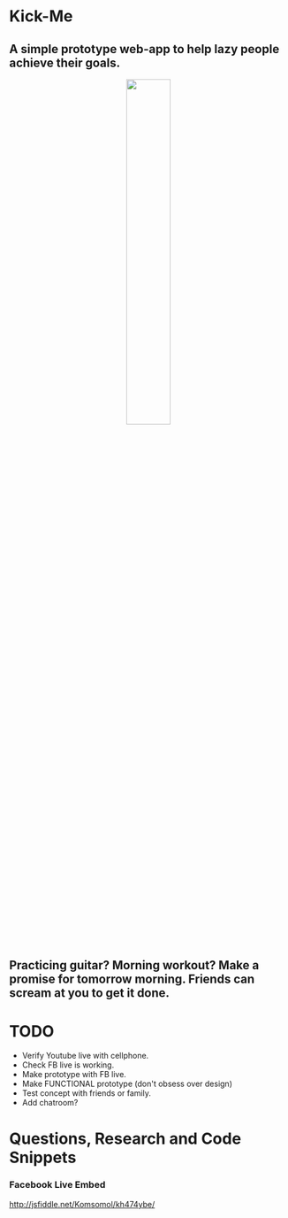 # Kick-Me

## A simple prototype web-app to help lazy people achieve their goals. 

<p align="center">
<img src="http://i.imgur.com/mh5Myae.jpg" width="40%" height="auto">
</p>

## Practicing guitar? Morning workout? Make a promise for tomorrow morning. Friends can scream at you to get it done.

# TODO

- Verify Youtube live with cellphone.
- Check FB live is working.
- Make prototype with FB live.
- Make FUNCTIONAL prototype (don't obsess over design)
- Test concept with friends or family. 
- Add chatroom?

# Questions, Research and Code Snippets

### Facebook Live Embed

http://jsfiddle.net/Komsomol/kh474ybe/


